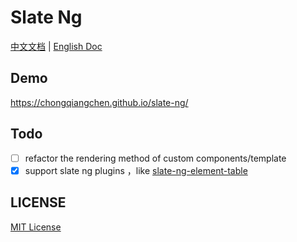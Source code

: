 # Slate Ng

[中文文档](https://chongqiangchen.github.io/slate-ng-doc/zh/) | [English Doc](https://chongqiangchen.github.io/slate-ng-doc/en/)

## Demo

https://chongqiangchen.github.io/slate-ng/

## Todo
- [ ] refactor the rendering method of custom components/template
- [x] support slate ng plugins ，like [slate-ng-element-table](./projects/slate-ng-element-table/README.md)

## LICENSE

[MIT License](./LICENSE)
